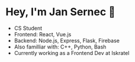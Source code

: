 # Hey, I'm Jan Sernec 👋
<ul>
  <li>CS Student</li>
  <li>Frontend: React, Vue.js </li>
  <li>Backend: Node.js, Express, Flask, Firebase<l>
    <li> Also familliar with: C++, Python, Bash</li>
    <li>Currently working as a Frontend Dev at Iskratel </li>
    </ul>


<!--
**JanHuntersi/JanHuntersi** is a ✨ _special_ ✨ repository because its `README.md` (this file) appears on your GitHub profile.

Here are some ideas to get you started:

- 🔭 I’m currently working on ...
- 🌱 I’m currently learning ...
- 👯 I’m looking to collaborate on ...
- 🤔 I’m looking for help with ...
- 💬 Ask me about ...
- 📫 How to reach me: ...
- 😄 Pronouns: ...
- ⚡ Fun fact: ...
-->
